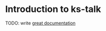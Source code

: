 # Introduction to ks-talk

TODO: write [great documentation](http://jacobian.org/writing/what-to-write/)
